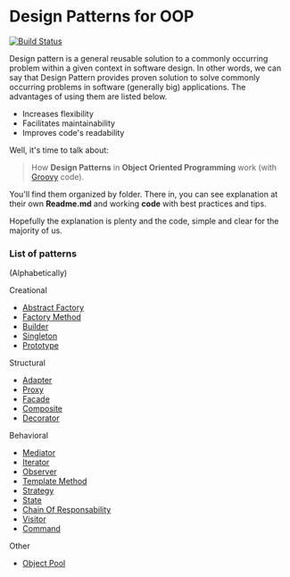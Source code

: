 # Design Patterns for OOP
[![Build Status](https://travis-ci.org/wdonet/designPatternsOOP.svg?branch=master)](https://travis-ci.org/wdonet/designPatternsOOP)

Design pattern is a general reusable solution to a commonly occurring problem within a given context in software design. In other words, we can say that Design Pattern provides proven solution to solve commonly occurring problems in software (generally big) applications. The advantages of using them are listed below.

- Increases flexibility
- Facilitates maintainability
- Improves code's readability

Well, it's time to talk about:
> How **Design Patterns** in **Object Oriented Programming** work
> (with [Groovy](http://www.groovy-lang.org/) code).

You'll find them organized by folder.  There in, you can see explanation at their own **Readme.md** and working **code** with best practices and tips.

Hopefully the explanation is plenty and the code, simple and clear for the majority of us.

### List of patterns
(Alphabetically)

Creational
- [Abstract Factory](AbstractFactory)
- [Factory Method](FactoryMethod)
- [Builder](Builder)
- [Singleton](Singleton)
- [Prototype](Prototype)

Structural
- [Adapter](Adapter)
- [Proxy](Proxy)
- [Facade](Facade)
- [Composite](Composite)
- [Decorator](Decorator)

Behavioral
- [Mediator](Mediator)
- [Iterator](Iterator)
- [Observer](Observer)
- [Template Method](TemplateMethod)
- [Strategy](Strategy)
- [State](State)
- [Chain Of Responsability](ChainOfResponsability)
- [Visitor](Visitor)
- [Command](Command)

Other
- [Object Pool](ObjectPool)